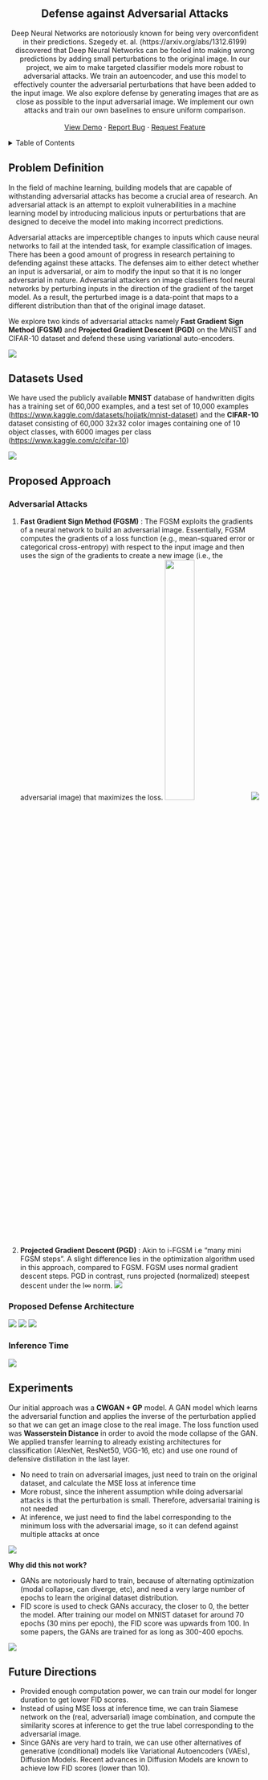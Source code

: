 <div id="top"></div>

<br/>
<div align="center">

<h2 align="center">Defense against Adversarial Attacks</h2>

  <p align="center">
    Deep Neural Networks are notoriously known for being very overconfident in their predictions. Szegedy et. al. (https://arxiv.org/abs/1312.6199) discovered that Deep Neural Networks can be fooled into making wrong predictions by adding small perturbations to the original image. In our project, we aim to make targeted classifier models more robust to adversarial attacks. We train an autoencoder, and use this model to effectively counter the adversarial perturbations that have been added to the input image. We also explore defense by generating images that are as close as possible to the input adversarial image. We implement our own attacks and train our own baselines to ensure uniform comparison.
    <br />
    <br />
    <a href="https://github.com/malayp717/dlcv_project">View Demo</a>
    ·
    <a href="https://github.com/malayp717/dlcv_project/issues">Report Bug</a>
    ·
    <a href="https://github.com/malayp717/dlcv_project/issues">Request Feature</a>
  </p>
</div>

<!-- TABLE OF CONTENTS -->
<details>
  <summary>Table of Contents</summary>
  <ol>
    <li>
      <a href="#problem-definition">Problem Definition</a>     </li>
    <li><a href="#datasets-used">Datasets Used</a></li>
    <li>
      <a href="#proposed-approach">Proposed Approach</a> </li>
        <li><a href="#experiments">Experiments</a></li>
        <li><a href="#future-directions">Future Direction</a></li>
      </ol>
</details>

<!-- PROBLEM DEFINITION -->
## Problem Definition
In the field of machine learning, building models that are capable of withstanding adversarial attacks has become a crucial area of research. An adversarial attack is an attempt to exploit vulnerabilities in a machine learning model by introducing malicious inputs or perturbations that are designed to deceive the model into making incorrect predictions.

Adversarial attacks are imperceptible changes to inputs which cause neural networks to fail at the intended task, for example classification of images. There has been a good amount of progress in research pertaining to defending against these attacks. The defenses aim to either detect whether an input is adversarial, or aim to modify the input so that it is no longer adversarial in nature. Adversarial attackers on image classifiers fool neural networks by perturbing inputs in the direction of the gradient of the target model. As a result, the perturbed image is a data-point that maps to a different distribution than that of the original image dataset.

We explore two kinds of adversarial attacks namely **Fast Gradient Sign Method (FGSM)** and **Projected Gradient Descent (PGD)** on the MNIST and CIFAR-10 dataset and defend these using variational auto-encoders.

<img src="https://github.com/malayp717/dlcv_project/blob/master/pictures/example.png" />


<!-- DATASETS USED -->
## Datasets Used
We have used the publicly available **MNIST** database of handwritten digits has a training set of 60,000 examples, and a test set of 10,000 examples (https://www.kaggle.com/datasets/hojjatk/mnist-dataset) and the **CIFAR-10** dataset consisting of 60,000 32x32 color images containing one of 10 object classes, with 6000 images per class (https://www.kaggle.com/c/cifar-10)

<img src="https://github.com/malayp717/dlcv_project/blob/master/pictures/datasets.png" />


<!-- PROPOSED APPROACH -->
## Proposed Approach
### Adversarial Attacks
 1. **Fast Gradient Sign Method (FGSM)** : The FGSM exploits the gradients of a neural network to build an adversarial image. Essentially, FGSM computes the gradients of a loss function (e.g., mean-squared error or categorical cross-entropy) with respect to the input image and then uses the sign of the gradients to create a new image (i.e., the adversarial image) that maximizes the loss. <img src="https://github.com/malayp717/dlcv_project/blob/master/pictures/fgsm_eq.png" width="35%"/> <img src="https://github.com/malayp717/dlcv_project/blob/master/pictures/fgsm.png" />
 2. **Projected Gradient Descent (PGD)** : Akin to i-FGSM i.e “many mini FGSM steps”. A slight difference lies in the optimization algorithm used in this approach, compared to FGSM. FGSM uses normal gradient descent steps. PGD in contrast, runs projected (normalized) steepest descent under the l∞ norm. <img src="https://github.com/malayp717/dlcv_project/blob/master/pictures/pgd.png"/>

### Proposed Defense Architecture 
<img src="https://github.com/malayp717/dlcv_project/blob/master/pictures/defense_arc.png"/>
<img src="https://github.com/malayp717/dlcv_project/blob/master/pictures/performance.png"/>
<img src="https://github.com/malayp717/dlcv_project/blob/master/pictures/table.png"/>

### Inference Time
<img src="https://github.com/malayp717/dlcv_project/blob/master/pictures/inference_arc.png"/>


<!-- EXPERIMENTS  -->
## Experiments
Our initial approach was a **CWGAN + GP** model. A GAN model which learns the adversarial function and applies the inverse of the perturbation applied so that we can get an image close to the real image. The loss function used was **Wasserstein Distance** in order to avoid the mode collapse of the GAN. We applied transfer learning to already existing architectures for classification (AlexNet, ResNet50, VGG-16, etc) and use one round of defensive distillation in the last layer. 
 - No need to train on adversarial images, just need to train on the original dataset, and calculate the MSE loss at inference time
 - More robust, since the inherent assumption while doing adversarial attacks is that the perturbation is small. Therefore, adversarial training is not needed
 - At inference, we just need to find the label corresponding to the minimum loss with the adversarial image, so it can defend against multiple attacks at once
 <img src="https://github.com/malayp717/dlcv_project/blob/master/pictures/prev_arc.png"/>
 
**Why did this not work?**
- GANs are notoriously hard to train, because of alternating optimization (modal collapse, can diverge, etc), and need a very large number of epochs to learn the original dataset distribution.
 - FID score is used to check GANs accuracy, the closer to 0, the better the model. After training our model on MNIST dataset for around 70 epochs (30 mins per epoch), the FID score was upwards from 100. In some papers, the GANs are trained for as long as 300-400 epochs.
 <img src="https://github.com/malayp717/dlcv_project/blob/master/plots/cwgan_gp_loss_mnist.png"/>


<!-- FUTURE DIRECTIONS  -->
## Future Directions

- Provided enough computation power, we can train our model for longer duration to get lower FID scores.
- Instead of using MSE loss at inference time, we can train Siamese network on the (real, adversarial) image combination, and compute the similarity scores at inference to get the true label corresponding to the adversarial image.
- Since GANs are very hard to train, we can use other alternatives of generative (conditional) models like Variational Autoencoders (VAEs), Diffusion Models. Recent advances in Diffusion Models are known to achieve low FID scores (lower than 10).
